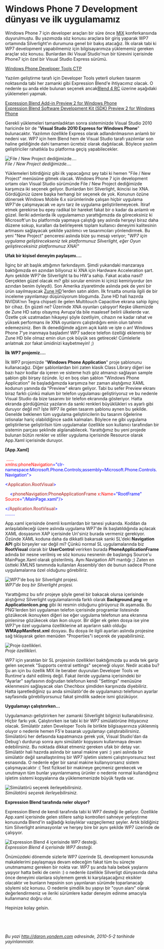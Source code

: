 # Windows Phone 7 Development dünyası ve ilk uygulamamız
Windows Phone 7 için developer araçları bir süre önce
[MIX](http://daron.yondem.com/tr/post/10fab4d4-960f-4f20-b1db-0b54abbee4dd)
konferkansında duyurulmuştu. Bu yazımızda söz konusu araçlara bir giriş
yaparak WP7 ortamında Silverlight'ın durumuna genel bir bakış atacağız.
İlk olarak tabi ki WP7 development yapabilmemiz için bilgisayarımıza
yüklememiz gereken araçlar söz konusu. Bunlardan ilki Visual Studio'nun
bir türevini içerisinde Phone7 için özel bir Visual Studio Express
sürümü.

[Windows Phone Developer Tools
CTP](http://www.microsoft.com/downloads/details.aspx?displaylang=en&FamilyID=cabcd5ed-7dfc-4731-9d7e-3220603cad14)

Yazılım geliştirme tarafı için Developer Tools yeterli olurken tasarım
noktasında tabi her zamanki gibi Expression Blend'e ihtiyacımız olacak.
O nedenle şu anda elde bulunan seçenek ancak[Blend 4
RC](http://www.microsoft.com/downloads/details.aspx?displaylang=en&FamilyID=88484825-1b3c-4e8c-8b14-b05d025e1541)
üzerine aşağıdaki yüklemeleri yapmak.

[Expression Blend Add-in Preview 2 for Windows
Phone](http://www.microsoft.com/downloads/details.aspx?FamilyID=47f5c718-9dec-4557-9687-619c0fdd3d4f&displaylang=en)\
 [Expression Blend Software Development Kit (SDK) Preview 2 for Windows
Phone](http://www.microsoft.com/downloads/details.aspx?FamilyID=86370108-4c14-42ee-8855-226e5dd9b85b&displaylang=en)

Gerekli yüklemeleri tamamladıktan sonra sisteminizde Visual Studio 2010
haricinde bir de "**Visual Studo 2010 Express for Windows Phone**"
bulunacaktır. Yazılımın özellikle Express olarak adlandırılmasının
anlamlı bir nedeni var. WP7 için hem Blend hem de Visual Studio tarafı
yazılımlar son haline geldiğinde dahi tamamen ücretsiz olarak
dağıtılacak. Böylece yazılım geliştiriciler rahatlıkla bu platforma
geçiş yapabilecekler.

![File / New Project
dediğimizde....](media/Windows_Phone_7_Development_dunyasi_ve_ilk_uygulamamiz/01052010_1.png)\
*File / New Project dediğimizde....*

Yüklemeleri bitirdiğiniz gibi ilk yapacağınız şey tabi ki hemen "File /
New Project" menüsüne gitmek olacak. Windows Phone 7 için development
ortamı olan Visual Studio sürümünde File / New Project dediğimizde
karşımıza iki seçenek geliyor. Bunlardan biri Silverlight, ikincisi ise
XNA. Gördüğünüz üzere başka herhangi bir seçenek de yok. Konunun özüne
dönersek Windows Mobile 6.x sürümlerinde çalışan hiçbir uygulama WP7'de
çalışmayacak ve aynı tarz ile uygulama geliştirilemeyecek. İtiraf etmek
gerekirse bu epey radikal bir hareket fakat bir o kadar da anlamlı ve
güzel. İleriki adımlarda ilk uygulamamızı yarattığımızda da göreceksiniz
ki Microsoft'un bu platformda yapmaya çalıştığı şey aslında herşeyi
biraz daha düzene sokup, kuralları da belirleyerek toplam kullanıcı
deneyimi kalitesinin artmasını sağlayacak şekilde yazılımcı ve
tasarımcıları yönlendirmek. Bu yeni "New Project" penceresi aslında bize
şu mesajı veriyor; "*WP7 için uygulama geliştirecekseniz tek
platformunuz Silverlight, eğer Oyun geliştireceksiniz platformunuz
XNA!*"

**Ufak bir kişisel deneyim paylaşımı....**

İlginç bir alt başlık attığımın farkındayım. Şimdi yukarıdaki manzaraya
baktığımızda en azından biliyoruz ki XNA için Hardware Acceleration
şart. Aynı şekilde WP7'de Silverlight ta bu HW'a sahip. Fakat acaba
nasıl? Gerçekten güzel olacak mı? gibi sorular eminim ki içinizi
kemiriyordur (en azından benim öyleydi). Son Amerika ziyaretimde aslında
pek de yeni bir ürün sayılmayacak [Zune
HD](http://en.wikipedia.org/wiki/Zune_HD)'lerden satın aldım. İlk
fırsatta onunla ilgili de bir inceleme yayınlamayı düşünüyorum blogumda.
Zune HD hali hazırda NVIDIA'nın Tegra chipseti ile gelen Multitouch
Capacitive ekrana sahip ilginç bir cihaz. En güzeli ne? Üzerinde XNA
oyunları çalışıyor! Keşke ülkemizde de Zune HD satışı olsaymış Avrupa'da
bile maalesef belirli ülkelerde var. Özetle çok uzatmadan hikayeyi şöyle
özetliyim, cihazın ne kadar rahat ve yüksek performans ile XNA
oyunlarını çalıştırdığını emin olun tahmin edemezsiniz. Ben ilk
denediğimde ağzım açık kaldı ve işte o an! Windows Phone 7'ye inanmaya
başladım! WP7 sadece telefon özelliği eklenmiş bir Zune HD bile olmaz
emin olun çok büyük ses getirecek! Cümlelerle anlatmak zor fakat
ümidinizi kaybetmeyin! ;)

**İlk WP7 projemiz....**

İlk WP7 projemizde "**Windows Phone Application**" proje şablonunu
kullanacağız. Diğer şablonlardan biri zaten klasik Class Library diğeri
ise bazı hazır kodlar da içeren ve sisteme hızlı göz atmanızı sağlayan
sample şablon gibi birşey özünde. İçi en boş olan şablon "Windows Phone
Application" ile başladığımızda karşımıza her zaman alıştığımız XAML
kodunun yanında da "Preview" ekranı geliyor. Tabi bu sefer Preview
ekranı biraz farklı çünkü malum bir telefon uygulaması geliştiriyoruz ve
bu nedenle Visual Studio da bize tasarımı bir telefon ekranında
gösteriyor. Hatta ekranda gördüğümüz yazıların da sanki renkleri
büyüklükleri vs ayarlı gibi duruyor değil mi? İşte WP7 ile gelen tasarım
şablonu aynen bu şekilde. Genelde beklenen tüm uygulama geliştiricilerin
bu tasarım öğelerine istisnalar hariç olabildiğince sadık kalmaları.
Böylece ne gibi uygulama geliştirilerse geliştirilsin tüm uygulamalar
özellikle son kullanıcı tarafından bir sistemin parçası şeklinde
algılanabilecek. Yarattığımız bu yeni projede bulunan bütün renkler ve
stiller uygulama içerisinde Resource olarak App.Xaml içerisinde duruyor.

**[App.Xaml]**

 <span style="color: red;">......\
xmlns</span><span style="color: blue;">:</span><span
style="color: red;">phoneNavigation</span><span
style="color: blue;">="clr-namespace:Microsoft.Phone.Controls;assembly=Microsoft.Phone.Controls.Navigation"\>\
</span>

<span style="color: blue;">\<</span><span
style="color: #a31515;">Application.RootVisual</span><span
style="color: blue;">\></span>

<span style="color: #a31515;">    </span><span
style="color: blue;">\<</span><span
style="color: #a31515;">phoneNavigation</span><span
style="color: blue;">:</span><span
style="color: #a31515;">PhoneApplicationFrame</span><span
style="color: red;"> x</span><span style="color: blue;">:</span><span
style="color: red;">Name</span><span
style="color: blue;">="RootFrame"</span><span style="color: red;">
Source</span><span style="color: blue;">="/MainPage.xaml"/\></span>

<span style="color: blue;">\</</span><span
style="color: #a31515;">Application.RootVisual</span><span
style="color: blue;">\>\
 ........</span>

App.xaml içerisinde önemli kısımlardan bir tanesi yukarıda. Koddan da
anlaşılabileceği üzere aslında uygulama WP7'de ilk başlatıldığında
açılacak XAML dosyasının XAP içerisinde Uri'siniz burada vermeniz
gerekiyor. Özünde XAML koduna daha da dikkatli bakarsak sanki SL'deki
**Navigation API** gibi birşeyler var değil mi? Çünkü normal SL
uygulamalarında biz **RootVisual** olarak bir **UserControl** verirken
burada **PhoneApplicationFrame** adında bir nesne verilmiş ve söz konusu
nesnenin de başlangış Source'u MainPage.Xaml olarak gösterilmiş. Aynı
Navigation API mantığı ;) Zaten en üstteki XMLNS tanımında kullanılan
Assembly'den de bunun sadece Phone uygulamalarına özel olduğunu
görebiliriz.

![WP7'de boş bir Silverlight
projesi.](media/Windows_Phone_7_Development_dunyasi_ve_ilk_uygulamamiz/01052010_2.png)\
*WP7'de boş bir Silverlight projesi.*

Yarattığımız bu sıfır projeye şöyle genel bir bakacak olursa içerisinde
alıştığımız Silverlight uygulamalarında farklı olarak **Background.png**
ve **ApplicationIcon.png** gibi iki resmin olduğunu görüyoruz ilk
aşamada. Bu PNG'lerden biri uygulaman telefon içerisinde programlar
listesinde gözükecek ikonuyken diğeri ise eğer uygulama telefonun ana
ekranına pinlenirse gözükecek olan ikon oluyor. Bir diğer ek gelen dosya
ise yine WP7'ye özel uygulama özelliklerine ait ayarların saklı olduğu
**WMAppManifest.xml** dosyası. Bu dosya ile ilgili ayarları aslında
projesine sağ tıklayarak gelen menüden "Properties"i seçerek de
yapabilirsiniz.

![Proje
özellikleri.](media/Windows_Phone_7_Development_dunyasi_ve_ilk_uygulamamiz/01052010_3.png)\
*Proje özellikleri.*

WP7 için yaratılan bir SL projesinin özellikleri baktığımızda şu anda
tek garip gelen seçenek "Supports central settings" seçeneği oluyor.
Nedir acaba bu? Şu an için bu özellik MIX ile beraber duyurulan
Developer Tools ve Runtime'a dahil edilmiş değil. Fakat ileride uygulama
içerisindeki bir "Ayarlar" sayfasının doğrudan telefonun kendi
"Settings" menüsüne eklenmesini sağlayacak olan Chechbox şimdiden
karşınızda diyebiliriz. Hatta işaretlediğiniz şu anda simülatör'de de
uygulamanızı telefonun ayarlar sayfasında görebiliyorsunuz fakat
şimdilik sadece ismi gözüküyor.

**Uygulamayı çalıştırırken...**

Uygulamanızı geliştirirken her zamanki Silverlight bilginizi
kullanabilirsiniz. Hiçbir farkı yok. Çalıştırırken ise tabi ki bir WP7
simülatörüne ihtiyacınız olacak. Simülatör zaten Developer Tools ile
birlikte bilgisayarınıza yüklenmiş oluyor o nedenle hemen F5'e basarak
uygulamayı çalıştırabilirsiniz. Simülatörü her defasında kapatmanıza
gerek yok, Visual Studio'dan da Debug'ı durdurup sonra aynı simülatör
kopyasını kullanmaya devam edebilirsiniz. Bu noktada dikkat etmeniz
gereken ufak bir detay var. Simülatör hali hazırda aslında bir sanal
makine yani :) yani aslında bir simülatör değil sanallaştırılmış bir WP7
işletim sistemi çalıştırıyorsunuz test esnasında. O nedenle eğer bir
sanal makine kullanıyorsanız sistem çalışmayacaktır :( Test fiziksel bir
makineye geçmeniz gerekecek ve unutmayın tüm bunlar yayınlanmamış
ürünler o nedenle normal kullandığınız işletim sistemi kopyalarına da
yüklememenizde büyük fayda var.

![Simülatörü seçerek
ilerleyebilirsiniz.](media/Windows_Phone_7_Development_dunyasi_ve_ilk_uygulamamiz/01052010_4.png)\
*Simülatörü seçerek ilerleyebilirsiniz.*

**Expression Blend tarafında neler oluyor?**

Expression Blend de kendi tarafında tabi ki WP7 desteği ile geliyor.
Özellikle App.xaml içerisinde gelen stillere sahip kontrolleri sahneye
yerleştirme konusunda Blend'in sağladığı kolaylıklar vazgeçilemez
şeyler. Artık bildiğiniz tüm Silverlight animasyonlar ve herşey bire bir
aynı şekilde WP7 üzerinde de çalışıyor.

![Expression Blend 4 içerisinde WP7
desteği.](media/Windows_Phone_7_Development_dunyasi_ve_ilk_uygulamamiz/01052010_5.png)\
*Expression Blend 4 içerisinde WP7 desteği.*

Önümüzdeki dönemde sizlerle WP7 üzerinde SL development konusunda
makalelerimi paylaşmaya devam edeceğim fakat tüm bu süreçte unutmamamız
gereken bir nokta var. WP7 şu anda hala bebek yaşlarını yaşıyor hatta
belki de cenin :) o nedenle özellikle Silverligt dünyasında daha önce
deneyimi olanlara söylemem gerek ki karşılaşacağınız eksikler olacaktır
ve bunların hepsinin son yayınlanan sürümde toparlanacağı söylemi söz
konusu. O nedenle şimdilik bu yapıyı bir "oyun alanı" olarak
değerlendirmeniz ve ileriki sürümlere kadar deneyim edinme amacıyla
kullanmanız doğru olur.

Hepinize kolay gelsin.

 

 



*Bu yazi http://daron.yondem.com adresinde, 2010-5-2 tarihinde yayinlanmistir.*
